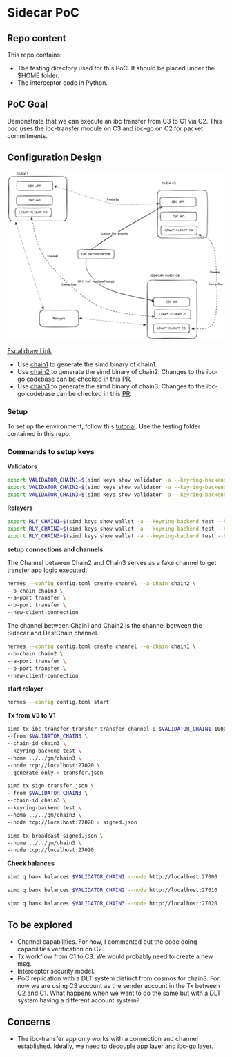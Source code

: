 # Sidecar PoC

## Repo content

This repo contains:

- The testing directory used for this PoC. It should be placed under the $HOME folder.
- The interceptor code in Python.

## PoC Goal

Demonstrate that we can execute an ibc transfer from C3 to C1 via C2.
This poc uses the ibc-transfer module on C3 and ibc-go on C2 for packet commitments.

## Configuration Design

![Image](PoC_Config.png)

[Escalidraw Link](https://excalidraw.com/#json=tDEBwhWGHA47LEEOQQqsY,XhGx98TrSNQEyjmAd7Uzew)

- Use [chain1](https://github.com/sangier-ibc-playground/ibc-go/tree/main) to generate the simd binary of chain1.
- Use [chain2](https://github.com/sangier-ibc-playground/ibc-go/tree/stefano/async-send-packet-ibc-go) to generate the simd binary of chain2. Changes to the ibc-go codebase can be checked in this [PR](https://github.com/sangier-ibc-playground/ibc-go/pull/1).
- Use [chain3](https://github.com/sangier-ibc-playground/ibc-go/tree/stefano/async-send-packet-tranfer-app) to generate the simd binary of chain3. Changes to the ibc-go codebase can be checked in this [PR](https://github.com/sangier-ibc-playground/ibc-go/pull/2).

### Setup

To set up the environment, follow this [tutorial](https://github.com/cosmos/ibc-go/blob/aad87e25c17697af23b1b227b0de3de4ee9d3a27/docs/tutorials/02-channel-upgrades/01-intro.md). Use the testing folder contained in this repo.

### Commands to setup keys

**Validators**

```bash
export VALIDATOR_CHAIN1=$(simd keys show validator -a --keyring-backend test --home ../../gm/chain1) && echo $VALIDATOR_CHAIN1;
export VALIDATOR_CHAIN2=$(simd keys show validator -a --keyring-backend test --home ../../gm/chain2) && echo $VALIDATOR_CHAIN2;
export VALIDATOR_CHAIN3=$(simd keys show validator -a --keyring-backend test --home ../../gm/chain3) && echo $VALIDATOR_CHAIN3;
```

**Relayers**

```bash
export RLY_CHAIN1=$(simd keys show wallet -a --keyring-backend test --home ../../gm/chain1) && echo $RLY_CHAIN1;
export RLY_CHAIN2=$(simd keys show wallet -a --keyring-backend test --home ../../gm/chain2) && echo $RLY_CHAIN2;
export RLY_CHAIN3=$(simd keys show wallet -a --keyring-backend test --home ../../gm/chain3) && echo $RLY_CHAIN3;

```

**setup connections and channels**

The Channel between Chain2 and Chain3 serves as a fake channel to get transfer app logic executed.

```bash
hermes --config config.toml create channel --a-chain chain2 \
--b-chain chain3 \
--a-port transfer \
--b-port transfer \
--new-client-connection
```

The channel between Chain1 and Chain2 is the channel between the Sidecar and DestChain channel.

```bash
hermes --config config.toml create channel --a-chain chain1 \
--b-chain chain2 \
--a-port transfer \
--b-port transfer \
--new-client-connection
```

**start relayer** 

```bash
hermes --config config.toml start
```

**Tx from V3 to V1**

```bash
simd tx ibc-transfer transfer transfer channel-0 $VALIDATOR_CHAIN1 100000samoleans \
--from $VALIDATOR_CHAIN3 \
--chain-id chain3 \
--keyring-backend test \
--home ../../gm/chain3 \
--node tcp://localhost:27020 \
--generate-only > transfer.json
```

```bash
simd tx sign transfer.json \
--from $VALIDATOR_CHAIN3 \
--chain-id chain3 \
--keyring-backend test \
--home ../../gm/chain3 \
--node tcp://localhost:27020 > signed.json
```

```bash
simd tx broadcast signed.json \
--home ../../gm/chain3 \
--node tcp://localhost:27020
```

**Check balances**

```bash
simd q bank balances $VALIDATOR_CHAIN1 --node http://localhost:27000
```

```bash
simd q bank balances $VALIDATOR_CHAIN2 --node http://localhost:27010
```

```bash
simd q bank balances $VALIDATOR_CHAIN3 --node http://localhost:27020
```

## To be explored

- Channel capabilities. For now, I commented out the code doing capabilities verification on C2.
- Tx workflow from C1 to C3. We would probably need to create a new msg.
- Interceptor security model.
- PoC replication with a DLT system distinct from cosmos for chain3. For now we are using C3 account as the sender account in the Tx between C2 and C1. What happens when we want to do the same but with a DLT system having a different
account system?

## Concerns

- The ibc-transfer app only works with a connection and channel established. Ideally, we need to decouple app layer and ibc-go layer.